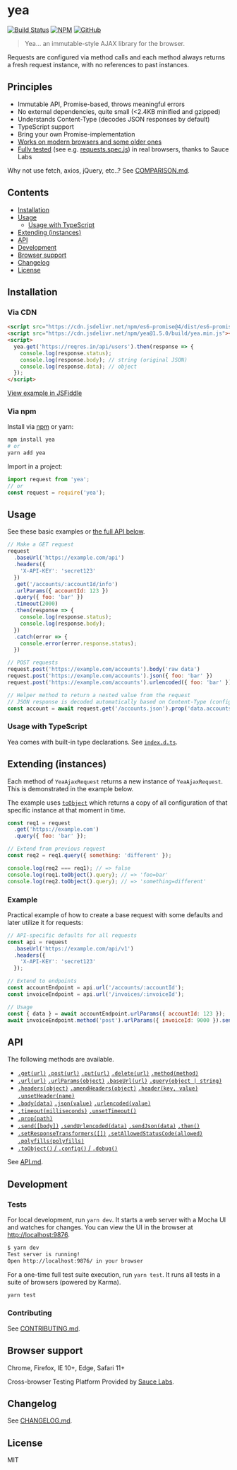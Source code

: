 # yea

[![Build Status](https://travis-ci.org/codeclown/yea.svg?branch=master)](https://travis-ci.org/codeclown/yea) [![NPM](https://img.shields.io/badge/npm-yea-blue)](https://www.npmjs.com/package/yea) [![GitHub](https://img.shields.io/badge/github-codeclown%2Fyea-blue)](https://github.com/codeclown/yea)

> Yea... an immutable-style AJAX library for the browser.

Requests are configured via method calls and each method always returns a fresh request instance, with no references to past instances.


## Principles

- Immutable API, Promise-based, throws meaningful errors
- No external dependencies, quite small (<2.4KB minified and gzipped)
- Understands Content-Type (decodes JSON responses by default)
- TypeScript support
- Bring your own Promise-implementation
- [Works on modern browsers and some older ones](#browser-support)
- [Fully tested](/test/specs) (see e.g. [requests.spec.js](/test/specs/requests.spec.js)) in real browsers, thanks to Sauce Labs

Why not use fetch, axios, jQuery, etc..? See [COMPARISON.md](COMPARISON.md).


## Contents

- [Installation](#installation)
- [Usage](#usage)
  - [Usage with TypeScript](#usage-with-typescript)
- [Extending (instances)](#extending-instances)
- [API](#api)
- [Development](#development)
- [Browser support](#browser-support)
- [Changelog](#changelog)
- [License](#license)


## Installation

### Via CDN

```html
<script src="https://cdn.jsdelivr.net/npm/es6-promise@4/dist/es6-promise.auto.min.js"></script>
<script src="https://cdn.jsdelivr.net/npm/yea@1.5.0/build/yea.min.js"></script>
<script>
  yea.get('https://reqres.in/api/users').then(response => {
    console.log(response.status);
    console.log(response.body); // string (original JSON)
    console.log(response.data); // object
  });
</script>
```

[View example in JSFiddle](https://jsfiddle.net/6kryoe90/)

### Via npm

Install via [npm](https://www.npmjs.com/package/yea) or yarn:

```bash
npm install yea
# or
yarn add yea
```

Import in a project:

```js
import request from 'yea';
// or
const request = require('yea');
```


## Usage

See these basic examples or [the full API below](#api).

```js
// Make a GET request
request
  .baseUrl('https://example.com/api')
  .headers({
    'X-API-KEY': 'secret123'
  })
  .get('/accounts/:accountId/info')
  .urlParams({ accountId: 123 })
  .query({ foo: 'bar' })
  .timeout(2000)
  .then(response => {
    console.log(response.status);
    console.log(response.body);
  })
  .catch(error => {
    console.error(error.response.status);
  })

// POST requests
request.post('https://example.com/accounts').body('raw data')
request.post('https://example.com/accounts').json({ foo: 'bar' })
request.post('https://example.com/accounts').urlencoded({ foo: 'bar' })

// Helper method to return a nested value from the request
// JSON response is decoded automatically based on Content-Type (configurable)
const account = await request.get('/accounts.json').prop('data.accounts[0]')
```


### Usage with TypeScript

Yea comes with built-in type declarations. See [`index.d.ts`](index.d.ts).


## Extending (instances)

Each method of `YeaAjaxRequest` returns a new instance of `YeaAjaxRequest`. This is demonstrated in the example below.

The example uses [`toObject`](#toobject) which returns a copy of all configuration of that specific instance at that moment in time.

```js
const req1 = request
  .get('https://example.com')
  .query({ foo: 'bar' });

// Extend from previous request
const req2 = req1.query({ something: 'different' });

console.log(req2 === req1); // => false
console.log(req1.toObject().query); // => 'foo=bar'
console.log(req2.toObject().query); // => 'something=different'
```

### Example

Practical example of how to create a base request with some defaults and later utilize it for requests:

```js
// API-specific defaults for all requests
const api = request
  .baseUrl('https://example.com/api/v1')
  .headers({
    'X-API-KEY': 'secret123'
  });

// Extend to endpoints
const accountEndpoint = api.url('/accounts/:accountId');
const invoiceEndpoint = api.url('/invoices/:invoiceId');

// Usage
const { data } = await accountEndpoint.urlParams({ accountId: 123 });
await invoiceEndpoint.method('post').urlParams({ invoiceId: 9000 }).sendJson({ ... });
```


## API

The following methods are available.

- [`.get(url)`](API.md#get) [`.post(url)`](API.md#post) [`.put(url)`](API.md#put) [`.delete(url)`](API.md#delete) [`.method(method)`](API.md#method)
- [`.url(url)`](API.md#url) [`.urlParams(object)`](API.md#urlparams) [`.baseUrl(url)`](API.md#baseurl) [`.query(object | string)`](API.md#query)
- [`.headers(object)`](API.md#headers) [`.amendHeaders(object)`](API.md#amendheaders) [`.header(key, value)`](API.md#header) [`.unsetHeader(name)`](API.md#unsetheader)
- [`.body(data)`](API.md#body) [`.json(value)`](API.md#json) [`.urlencoded(value)`](API.md#urlencoded)
- [`.timeout(milliseconds)`](API.md#timeout) [`.unsetTimeout()`](API.md#unsettimeout)
- [`.prop(path)`](API.md#prop)
- [`.send([body])`](API.md#send) [`.sendUrlencoded(data)`](API.md#sendurlencoded) [`.sendJson(data)`](API.md#sendjson) [`.then()`](API.md#then)
- [`.setResponseTransformers([])`](API.md#setresponsetransformers) [`.setAllowedStatusCode(allowed)`](API.md#setallowedstatuscode) [`.polyfills(polyfills)`](API.md#polyfills)
- [`.toObject()` / `.config()` / `.debug()`](API.md#toobject)

See [API.md](API.md).


## Development

### Tests

For local development, run `yarn dev`. It starts a web server with a Mocha UI and watches for changes. You can view the UI in the browser at [http://localhost:9876](http://localhost:9876).

```bash
$ yarn dev
Test server is running!
Open http://localhost:9876/ in your browser
```

For a one-time full test suite execution, run `yarn test`. It runs all tests in a suite of browsers (powered by Karma).

```bash
yarn test
```

### Contributing

See [CONTRIBUTING.md](CONTRIBUTING.md).


## Browser support

Chrome, Firefox, IE 10+, Edge, Safari 11+

Cross-browser Testing Platform Provided by [Sauce Labs](https://saucelabs.com).


## Changelog

See [CHANGELOG.md](CHANGELOG.md).


## License

MIT
